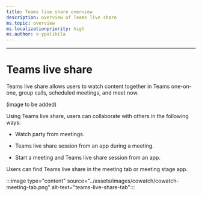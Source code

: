 ```yaml
---
title: Teams live share overview
description: overview of Teams live share
ms.topic: overview
ms.localizationpriority: high
ms.author: v-ypalikila
---
```

---

# Teams live share

Teams live share allows users to watch content together in Teams one-on-one, group calls, scheduled meetings, and meet now.

(image to be added)

Using Teams live share, users can collaborate with others in the following ways:

* Watch party from meetings.

* Teams live share session from an app during a meeting.

* Start a meeting and Teams live share session from an app.

Users can find Teams live share in the meeting tab or meeting stage app.

:::image type="content" source="../assets/images/cowatch/cowatch-meeting-tab.png" alt-text="teams-live-share-tab":::